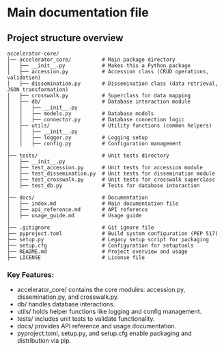 # Main documentation file



## Project structure overview
```
accelerator-core/
│── accelerator_core/          # Main package directory
│   ├── __init__.py            # Makes this a Python package
│   ├── accession.py           # Accession class (CRUD operations, validation)
│   ├── dissemination.py       # Dissemination class (data retrieval, JSON transformation)
│   ├── crosswalk.py           # Superclass for data mapping
│   ├── db/                    # Database interaction module
│   │   ├── __init__.py
│   │   ├── models.py          # Database models
│   │   ├── connector.py       # Database connection logic
│   ├── utils/                 # Utility functions (common helpers)
│   │   ├── __init__.py
│   │   ├── logger.py          # Logging setup
│   │   ├── config.py          # Configuration management
│
├── tests/                     # Unit tests directory
│   ├── __init__.py
│   ├── test_accession.py      # Unit tests for accession module
│   ├── test_dissemination.py  # Unit tests for dissemination module
│   ├── test_crosswalk.py      # Unit tests for crosswalk superclass
│   ├── test_db.py             # Tests for database interaction
│
├── docs/                      # Documentation
│   ├── index.md               # Main documentation file
│   ├── api_reference.md       # API reference
│   ├── usage_guide.md         # Usage guide
│
├── .gitignore                 # Git ignore file
├── pyproject.toml             # Build system configuration (PEP 517)
├── setup.py                   # Legacy setup script for packaging
├── setup.cfg                  # Configuration for setuptools
├── README.md                  # Project overview and usage
├── LICENSE                    # License file
```

### Key Features:
* accelerator_core/ contains the core modules: accession.py, dissemination.py, and crosswalk.py.
* db/ handles database interactions.
* utils/ holds helper functions like logging and config management.
* tests/ includes unit tests to validate functionality.
* docs/ provides API reference and usage documentation.
* pyproject.toml, setup.py, and setup.cfg enable packaging and distribution via pip.
